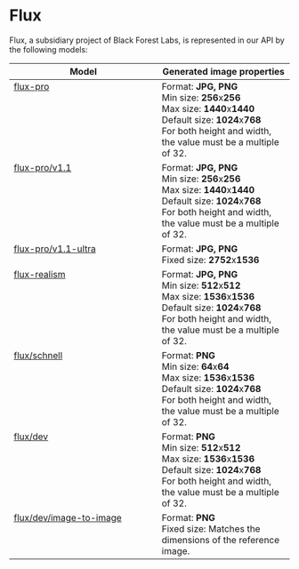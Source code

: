 # Flux

Flux, a subsidiary project of Black Forest Labs, is represented in our API by the following models:

<table><thead><tr><th width="250" valign="top">Model</th><th>Generated image properties</th></tr></thead><tbody><tr><td valign="top"><a href="flux-pro.md">flux-pro</a><br></td><td>Format: <strong>JPG, PNG</strong><br>Min size: <strong>256</strong>x<strong>256</strong><br>Max size: <strong>1440</strong>x<strong>1440</strong><br>Default size: <strong>1024</strong>x<strong>768</strong><br>For both height and width, the value must be a multiple of 32.</td></tr><tr><td valign="top"><a href="flux-pro.md">flux-pro/v1.1</a></td><td>Format: <strong>JPG, PNG</strong><br>Min size: <strong>256</strong>x<strong>256</strong><br>Max size: <strong>1440</strong>x<strong>1440</strong><br>Default size: <strong>1024</strong>x<strong>768</strong><br>For both height and width, the value must be a multiple of 32.</td></tr><tr><td valign="top"><a href="flux-pro-v1.1-ultra.md">flux-pro/v1.1-ultra</a></td><td>Format: <strong>JPG, PNG</strong><br>Fixed size: <strong>2752</strong>x<strong>1536</strong></td></tr><tr><td valign="top"><a href="flux-realism.md">flux-realism</a></td><td>Format: <strong>JPG, PNG</strong><br>Min size: <strong>512</strong>x<strong>512</strong><br>Max size: <strong>1536</strong>x<strong>1536</strong><br>Default size: <strong>1024</strong>x<strong>768</strong><br>For both height and width, the value must be a multiple of 32.</td></tr><tr><td valign="top"><a href="flux-schnell.md">flux/schnell</a></td><td>Format: <strong>PNG</strong><br>Min size: <strong>64</strong>x<strong>64</strong><br>Max size: <strong>1536</strong>x<strong>1536</strong><br>Default size: <strong>1024</strong>x<strong>768</strong><br>For both height and width, the value must be a multiple of 32.</td></tr><tr><td valign="top"><a href="flux-dev.md">flux/dev</a></td><td>Format: <strong>PNG</strong><br>Min size: <strong>512</strong>x<strong>512</strong><br>Max size: <strong>1536</strong>x<strong>1536</strong><br>Default size: <strong>1024</strong>x<strong>768</strong><br>For both height and width, the value must be a multiple of 32.</td></tr><tr><td valign="top"><a href="flux-dev-image-to-image.md">flux/dev/image-to-image</a></td><td>Format: <strong>PNG</strong><br>Fixed size: Matches the dimensions of the reference image.</td></tr></tbody></table>
